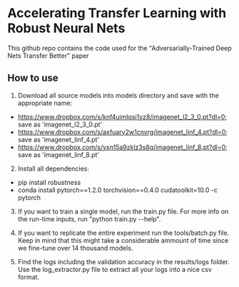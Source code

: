 # Accelerating Transfer Learning with Robust Neural Nets

This github repo contains the code used for the "Adversarially-Trained Deep Nets Transfer Better" paper

## How to use

1. Download all source models into models directory and save with the appropriate name:
- https://www.dropbox.com/s/knf4uimlqsi1yz8/imagenet_l2_3_0.pt?dl=0; save as 'imagenet_l2_3_0.pt'
- https://www.dropbox.com/s/axfuary2w1cnyrg/imagenet_linf_4.pt?dl=0; save as 'imagenet_linf_4.pt'
- https://www.dropbox.com/s/yxn15a9zklz3s8q/imagenet_linf_8.pt?dl=0; save as 'imagenet_linf_8.pt'

2. Install all dependencies:

- pip install robustness
- conda install pytorch==1.2.0 torchvision==0.4.0 cudatoolkit=10.0 -c pytorch

3. If you want to train a single model, run the train.py file. For more info on the run-time inputs, run "python train.py --help".

4. If you want to replicate the entire experiment run the tools/batch.py file. Keep in mind that this might take a considerable ammount of time since we fine-tune over 14 thousand models.

5. Find the logs including the validation accuracy in the results/logs folder. Use the log_extractor.py file to extract all your logs into a nice csv format.
